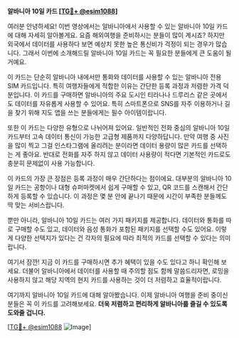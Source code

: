 **알바니아 10일 카드 [[TG💪+ @esim1088](https://t.me/s/esim1088)]**

여러분 안녕하세요! 이번 영상에서는 알바니아에서 사용할 수 있는 알바니아 10일 카드에 대해 자세히 알아볼게요. 요즘 해외여행을 준비하시는 분들이 많이 계시죠? 하지만 외국에서 데이터를 사용하다 보면 예상치 못한 높은 통신비가 걱정이 되는 경우가 많습니다. 그래서 이번에 소개해드릴 알바니아 10일 카드는 꼭 필요한 분들에게 큰 도움이 될 거예요.

이 카드는 단순히 알바니아 내에서만 통화와 데이터를 사용할 수 있는 알바니아 전용 SIM 카드입니다. 특히 여행자들에게 적합한 이유는 간단한 등록 과정과 저렴한 가격 덕분입니다. 이 카드를 구매하면 알바니아의 주요 도시인 티라나나 드루리스 같은 곳에서도 데이터를 자유롭게 사용할 수 있어요. 특히 스마트폰으로 SNS를 자주 이용하거나 길을 찾기 위해 지도 앱을 쓰는 분들에게는 필수 아이템이랍니다.

또한 이 카드는 다양한 유형으로 나뉘어져 있어요. 일반적인 전화 중심의 알바니아 10일 카드부터 고속 데이터 통신이 가능한 고급형 제품까지 다양하답니다. 만약 여행 중 사진을 많이 찍고 그걸 인스타그램에 올리려는 분이라면 데이터 용량이 많은 카드를 선택하는 게 좋아요. 반대로 전화를 자주 하지 않고 데이터 사용량이 적다면 기본적인 카드로도 충분히 문제없이 사용 가능합니다.

이 카드의 가장 큰 장점은 등록 과정이 매우 간단하다는 점이에요. 대부분의 알바니아 10일 카드는 공항이나 대형 슈퍼마켓에서 쉽게 구매할 수 있고, QR 코드를 스캔해서 간단하게 등록할 수 있습니다. 이 과정은 몇 분 안에 끝나기 때문에 시간이 부족한 분들께도 딱 맞는 서비스랍니다.

뿐만 아니라, 알바니아 10일 카드는 여러 가지 패키지를 제공합니다. 데이터와 통화를 따로 구매할 수도 있고, 데이터와 음성 통화가 포함된 패키지를 선택할 수도 있어요. 이렇게 다양한 선택지가 있다는 건 각자의 필요에 따라 최적의 카드를 선택할 수 있다는 의미랍니다.

여기서 잠깐! 지금 이 카드를 구매하시면 추가 혜택이 있을 수도 있다고 하니 확인해 보세요. 더불어 알바니아에서 데이터를 사용할 때 주의할 점도 함께 말씀드리자면, 로밍을 사용하지 않고 해당 지역의 현지 카드를 사용하는 것이 더 저렴하고 효율적이랍니다.

여기까지 알바니아 10일 카드에 대해 알아봤습니다. 이제 알바니아 여행을 준비 중이신 분들은 꼭 이 카드를 고려해보세요. **더욱 저렴하고 편리하게 알바니아를 즐길 수 있도록 도와줄 겁니다.**

[[TG💪+ @esim1088](https://t.me/s/esim1088) ![Image](https://i.postimg.cc/Y0z9fWf4/image.png)]